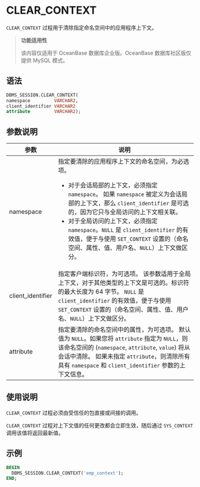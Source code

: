 # CLEAR_CONTEXT 

`CLEAR_CONTEXT` 过程用于清除指定命名空间中的应用程序上下文。

>**功能适用性**
>
>该内容仅适用于 OceanBase 数据库企业版。OceanBase 数据库社区版仅提供 MySQL 模式。

## 语法 

```sql
DBMS_SESSION.CLEAR_CONTEXT(
namespace         VARCHAR2,
client_identifier VARCHAR2
attribute         VARCHAR2);
```


## 参数说明 


|        参数       |       说明         |
|-------------------|-----------------|
| namespace         | 指定要清除的应用程序上下文的命名空间，为必选项。 <ul><li> 对于会话局部的上下文，必须指定 `namespace`。 如果 `namespace` 被定义为会话局部的上下文，那么 `client_identifier` 是可选的，因为它只与全局访问的上下文相关联。   </li><li> 对于全局访问的上下文，必须指定 `namespace`。`NULL` 是 `client_identifier` 的有效值，便于与使用 `SET_CONTEXT` 设置的（命名空间、属性、值、用户名、`NULL`）上下文做区分。</li></ul>    |
| client_identifier | 指定客户端标识符，为可选项。 该参数适用于全局上下文，对于其他类型的上下文是可选的。标识符的最大长度为 64 字节。 `NULL` 是 `client_identifier` 的有效值，便于与使用 `SET_CONTEXT` 设置的（命名空间、属性、值、用户名、`NULL`）上下文做区分。    |
| attribute         | 指定要清除的命名空间中的属性，为可选项。 默认值为 `NULL`。如果您将 `attribute` 指定为 `NULL`，则该命名空间的 (`namespace`, `attribute`, `value`) 将从会话中清除。 如果未指定 `attribute`，则清除所有具有 `namespace` 和 `client_identifier` 参数的上下文信息。   |



## 使用说明 

`CLEAR_CONTEXT` 过程必须由受信任的包直接或间接的调用。

`CLEAR_CONTEXT` 过程对上下文值的任何更改都会立即生效，随后通过 `SYS_CONTEXT` 调用该值将返回最新值。

## 示例 

```sql
BEGIN
  DBMS_SESSION.CLEAR_CONTEXT('emp_context');
END;
```